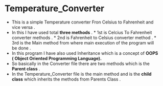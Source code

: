# Temperature_Converter

* This is a simple Temperature converter Fron Celsius to Fahrenheit and vice versa .
* In this I have used total **three methods** .
                                           * 1st is Celcius To Fahrenheit converter methods . 
                                           * 2nd is Fahrenheit to Celsius converter method .
                                           * 3rd is the Main method from where main execution of the program will be done .
* In this program I have also used Inheritance which is a concept of **OOPS ( Object Oriented Programming Language).**
* So basically in the Converter file there are two methods which is the **Parent class** .
* In the Temperature_Converter file is the main method and is the **child class** which inherits the methods from Parents Class .
